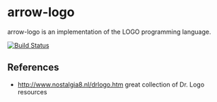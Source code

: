 arrow-logo
==========


arrow-logo is an implementation of the LOGO programming language.

[![Build Status](https://drone.io/github.com/google/arrow-logo/status.png)](https://drone.io/github.com/google/arrow-logo/latest)

References
----------

* http://www.nostalgia8.nl/drlogo.htm great collection of Dr. Logo resources